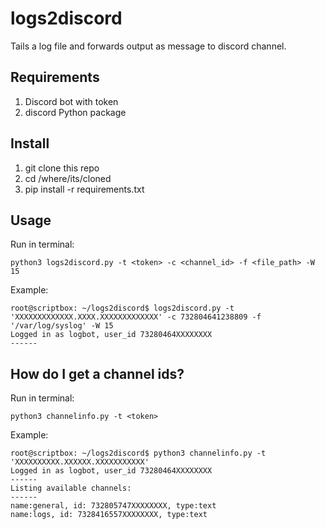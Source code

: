 # logs2discord

Tails a log file and forwards output as message to discord channel.

## Requirements

 1. Discord bot with token
 2. discord Python package
 
## Install

 1. git clone this repo
 2. cd /where/its/cloned
 3. pip install -r requirements.txt
 
## Usage

Run in terminal:
```shell script
python3 logs2discord.py -t <token> -c <channel_id> -f <file_path> -W 15
```

Example:
```shell script
root@scriptbox: ~/logs2discord$ logs2discord.py -t 'XXXXXXXXXXXXX.XXXX.XXXXXXXXXXXXX' -c 732804641238809 -f '/var/log/syslog' -W 15
Logged in as logbot, user_id 73280464XXXXXXXX
------
```

## How do I get a channel ids?

Run in terminal:
```shell script
python3 channelinfo.py -t <token>
```

Example:
```shell script
root@scriptbox: ~/logs2discord$ python3 channelinfo.py -t 'XXXXXXXXXX.XXXXXX.XXXXXXXXXXX'
Logged in as logbot, user_id 73280464XXXXXXXX
------
Listing available channels:
------
name:general, id: 732805747XXXXXXXX, type:text
name:logs, id: 7328416557XXXXXXXX, type:text
```
